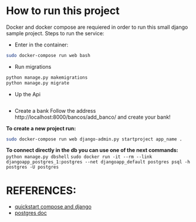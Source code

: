 # How to run this project
Docker and docker compose are requiered in order to run this small django sample project.
Steps to run the service:
* Enter in the container:
```bash
sudo docker-compose run web bash
```
* Run migrations
```bash
python manage.py makemigrations
python manage.py migrate
```
* Up the Api
```bash
```
* Create a bank
Follow the address http://localhost:8000/bancos/add_banco/ and create your bank!

**To create a new project run:**
```bash 
sudo docker-compose run web django-admin.py startproject app_name .
```

**To connect directly in the db you can use one of the next commands:**
```python manage.py dbshell```
```sudo docker run -it --rm --link djangoapp_postgres_1:postgres --net djangoapp_default postgres psql -h postgres -U postgres```

# REFERENCES:
* [quickstart compose and django](https://docs.docker.com/compose/django/#connect-the-database)
* [postgres doc](https://hub.docker.com/_/postgres/)
